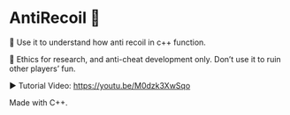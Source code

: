 # AntiRecoil 🤪

🧪 Use it to understand how anti recoil in c++ function.

🚫 Ethics for research, and anti-cheat development only. Don’t use it to ruin other players’ fun.

▶️ Tutorial Video: https://youtu.be/M0dzk3XwSqo

Made with C++.
